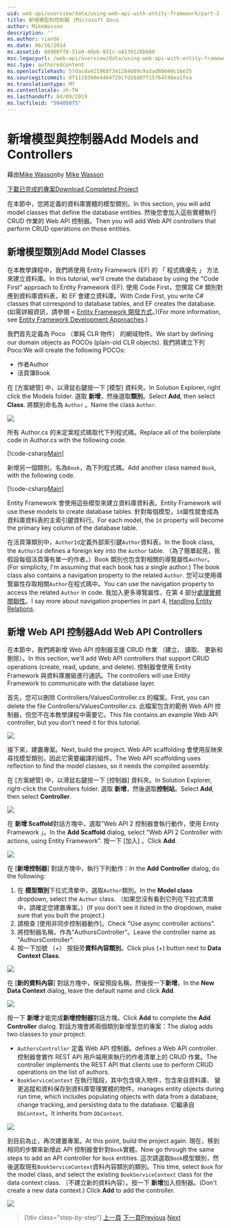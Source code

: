 ```yaml
---
uid: web-api/overview/data/using-web-api-with-entity-framework/part-2
title: 新增模型和控制器 |Microsoft Docs
author: MikeWasson
description: ''
ms.author: riande
ms.date: 06/16/2014
ms.assetid: 88908ff8-51a9-40eb-931c-a8139128b680
msc.legacyurl: /web-api/overview/data/using-web-api-with-entity-framework/part-2
msc.type: authoredcontent
ms.openlocfilehash: 57dacda421968f341284d89c9a3ad80040c16e25
ms.sourcegitcommit: 0f1119340e4464720cfd16d0ff15764746ea1fea
ms.translationtype: MT
ms.contentlocale: zh-TW
ms.lasthandoff: 04/09/2019
ms.locfileid: "59405075"
---
```

# <a name="add-models-and-controllers"></a><span data-ttu-id="15f51-102">新增模型與控制器</span><span class="sxs-lookup"><span data-stu-id="15f51-102">Add Models and Controllers</span></span>

<span data-ttu-id="15f51-103">藉由[Mike Wasson](https://github.com/MikeWasson)</span><span class="sxs-lookup"><span data-stu-id="15f51-103">by [Mike Wasson](https://github.com/MikeWasson)</span></span>

[<span data-ttu-id="15f51-104">下載已完成的專案</span><span class="sxs-lookup"><span data-stu-id="15f51-104">Download Completed Project</span></span>](https://github.com/MikeWasson/BookService)

<span data-ttu-id="15f51-105">在本節中，您將定義的資料庫實體的模型類別。</span><span class="sxs-lookup"><span data-stu-id="15f51-105">In this section, you will add model classes that define the database entities.</span></span> <span data-ttu-id="15f51-106">然後您會加入這些實體執行 CRUD 作業的 Web API 控制器。</span><span class="sxs-lookup"><span data-stu-id="15f51-106">Then you will add Web API controllers that perform CRUD operations on those entities.</span></span>

## <a name="add-model-classes"></a><span data-ttu-id="15f51-107">新增模型類別</span><span class="sxs-lookup"><span data-stu-id="15f51-107">Add Model Classes</span></span>

<span data-ttu-id="15f51-108">在本教學課程中，我們將使用 Entity Framework (EF) 的 「 程式碼優先 」 方法來建立資料庫。</span><span class="sxs-lookup"><span data-stu-id="15f51-108">In this tutorial, we'll create the database by using the "Code First" approach to Entity Framework (EF).</span></span> <span data-ttu-id="15f51-109">使用 Code First，您撰寫 C# 類別對應到資料庫資料表，和 EF 會建立資料庫。</span><span class="sxs-lookup"><span data-stu-id="15f51-109">With Code First, you write C# classes that correspond to database tables, and EF creates the database.</span></span> <span data-ttu-id="15f51-110">(如需詳細資訊，請參閱 < [Entity Framework 開發方式](https://msdn.microsoft.com/library/ms178359%28v=vs.110%29.aspx#dbfmfcf)。)</span><span class="sxs-lookup"><span data-stu-id="15f51-110">(For more information, see [Entity Framework Development Approaches](https://msdn.microsoft.com/library/ms178359%28v=vs.110%29.aspx#dbfmfcf).)</span></span>

<span data-ttu-id="15f51-111">我們首先定義為 Poco （單純 CLR 物件） 的網域物件。</span><span class="sxs-lookup"><span data-stu-id="15f51-111">We start by defining our domain objects as POCOs (plain-old CLR objects).</span></span> <span data-ttu-id="15f51-112">我們將建立下列 Poco:</span><span class="sxs-lookup"><span data-stu-id="15f51-112">We will create the following POCOs:</span></span>

- <span data-ttu-id="15f51-113">作者</span><span class="sxs-lookup"><span data-stu-id="15f51-113">Author</span></span>
- <span data-ttu-id="15f51-114">活頁簿</span><span class="sxs-lookup"><span data-stu-id="15f51-114">Book</span></span>

<span data-ttu-id="15f51-115">在 [方案總管] 中，以滑鼠右鍵按一下 [模型] 資料夾。</span><span class="sxs-lookup"><span data-stu-id="15f51-115">In Solution Explorer, right click the Models folder.</span></span> <span data-ttu-id="15f51-116">選取 **新增**，然後選取**類別**。</span><span class="sxs-lookup"><span data-stu-id="15f51-116">Select **Add**, then select **Class**.</span></span> <span data-ttu-id="15f51-117">將類別命名為 `Author` 。</span><span class="sxs-lookup"><span data-stu-id="15f51-117">Name the class `Author`.</span></span>

![](part-2/_static/image1.png)

<span data-ttu-id="15f51-118">所有 Author.cs 的未定案程式碼取代下列程式碼。</span><span class="sxs-lookup"><span data-stu-id="15f51-118">Replace all of the boilerplate code in Author.cs with the following code.</span></span>

[!code-csharp[Main](part-2/samples/sample1.cs)]

<span data-ttu-id="15f51-119">新增另一個類別，名為`Book`，為下列程式碼。</span><span class="sxs-lookup"><span data-stu-id="15f51-119">Add another class named `Book`, with the following code.</span></span>

[!code-csharp[Main](part-2/samples/sample2.cs)]

<span data-ttu-id="15f51-120">Entity Framework 會使用這些模型來建立資料庫資料表。</span><span class="sxs-lookup"><span data-stu-id="15f51-120">Entity Framework will use these models to create database tables.</span></span> <span data-ttu-id="15f51-121">針對每個模型，`Id`屬性就會成為資料庫資料表的主索引鍵資料行。</span><span class="sxs-lookup"><span data-stu-id="15f51-121">For each model, the `Id` property will become the primary key column of the database table.</span></span>

<span data-ttu-id="15f51-122">在活頁簿類別中，`AuthorId`定義外部索引鍵`Author`資料表。</span><span class="sxs-lookup"><span data-stu-id="15f51-122">In the Book class, the `AuthorId` defines a foreign key into the `Author` table.</span></span> <span data-ttu-id="15f51-123">（為了簡單起見，我假設每個活頁簿有單一的作者。）Book 類別也包含對相關的導覽屬性`Author`。</span><span class="sxs-lookup"><span data-stu-id="15f51-123">(For simplicity, I'm assuming that each book has a single author.) The book class also contains a navigation property to the related `Author`.</span></span> <span data-ttu-id="15f51-124">您可以使用導覽屬性存取相關`Author`在程式碼中。</span><span class="sxs-lookup"><span data-stu-id="15f51-124">You can use the navigation property to access the related `Author` in code.</span></span> <span data-ttu-id="15f51-125">我加入更多導覽屬性，在第 4 部分[處理實體關聯性](part-4.md)。</span><span class="sxs-lookup"><span data-stu-id="15f51-125">I say more about navigation properties in part 4, [Handling Entity Relations](part-4.md).</span></span>

## <a name="add-web-api-controllers"></a><span data-ttu-id="15f51-126">新增 Web API 控制器</span><span class="sxs-lookup"><span data-stu-id="15f51-126">Add Web API Controllers</span></span>

<span data-ttu-id="15f51-127">在本節中，我們將新增 Web API 控制器支援 CRUD 作業 （建立、 讀取、 更新和刪除）。</span><span class="sxs-lookup"><span data-stu-id="15f51-127">In this section, we'll add Web API controllers that support CRUD operations (create, read, update, and delete).</span></span> <span data-ttu-id="15f51-128">控制器會使用 Entity Framework 與資料庫層級進行通訊。</span><span class="sxs-lookup"><span data-stu-id="15f51-128">The controllers will use Entity Framework to communicate with the database layer.</span></span>

<span data-ttu-id="15f51-129">首先，您可以刪除 Controllers/ValuesController.cs 的檔案。</span><span class="sxs-lookup"><span data-stu-id="15f51-129">First, you can delete the file Controllers/ValuesController.cs.</span></span> <span data-ttu-id="15f51-130">此檔案包含的範例 Web API 控制器，但您不在本教學課程中需要它。</span><span class="sxs-lookup"><span data-stu-id="15f51-130">This file contains an example Web API controller, but you don't need it for this tutorial.</span></span>

![](part-2/_static/image2.png)

<span data-ttu-id="15f51-131">接下來，建置專案。</span><span class="sxs-lookup"><span data-stu-id="15f51-131">Next, build the project.</span></span> <span data-ttu-id="15f51-132">Web API scaffolding 會使用反映來尋找模型類別，因此它需要編譯的組件。</span><span class="sxs-lookup"><span data-stu-id="15f51-132">The Web API scaffolding uses reflection to find the model classes, so it needs the compiled assembly.</span></span>

<span data-ttu-id="15f51-133">在 [方案總管] 中，以滑鼠右鍵按一下 [控制器] 資料夾。</span><span class="sxs-lookup"><span data-stu-id="15f51-133">In Solution Explorer, right-click the Controllers folder.</span></span> <span data-ttu-id="15f51-134">選取 **新增**，然後選取**控制站**。</span><span class="sxs-lookup"><span data-stu-id="15f51-134">Select **Add**, then select **Controller**.</span></span>

![](part-2/_static/image3.png)

<span data-ttu-id="15f51-135">在 **新增 Scaffold**對話方塊中，選取"Web API 2 控制器會執行動作，使用 Entity Framework 」。</span><span class="sxs-lookup"><span data-stu-id="15f51-135">In the **Add Scaffold** dialog, select "Web API 2 Controller with actions, using Entity Framework".</span></span> <span data-ttu-id="15f51-136">按一下 [加入] 。</span><span class="sxs-lookup"><span data-stu-id="15f51-136">Click **Add**.</span></span>

![](part-2/_static/image4.png)

<span data-ttu-id="15f51-137">在 [**新增控制器**] 對話方塊中，執行下列動作：</span><span class="sxs-lookup"><span data-stu-id="15f51-137">In the **Add Controller** dialog, do the following:</span></span>

1. <span data-ttu-id="15f51-138">在 **模型類別**下拉式清單中，選取`Author`類別。</span><span class="sxs-lookup"><span data-stu-id="15f51-138">In the **Model class** dropdown, select the `Author` class.</span></span> <span data-ttu-id="15f51-139">（如果您沒有看到它列在下拉式清單中，請確定您建置專案。）</span><span class="sxs-lookup"><span data-stu-id="15f51-139">(If you don't see it listed in the dropdown, make sure that you built the project.)</span></span>
2. <span data-ttu-id="15f51-140">請檢查 [使用非同步控制器動作]。</span><span class="sxs-lookup"><span data-stu-id="15f51-140">Check "Use async controller actions".</span></span>
3. <span data-ttu-id="15f51-141">將控制器名稱，作為&quot;AuthorsController&quot;。</span><span class="sxs-lookup"><span data-stu-id="15f51-141">Leave the controller name as &quot;AuthorsController&quot;.</span></span>
4. <span data-ttu-id="15f51-142">按一下加號 （+） 按鈕旁**資料內容類別**。</span><span class="sxs-lookup"><span data-stu-id="15f51-142">Click plus (+) button next to **Data Context Class**.</span></span>

![](part-2/_static/image5.png)

<span data-ttu-id="15f51-143">在 [**新的資料內容**] 對話方塊中，保留預設名稱，然後按一下**新增**。</span><span class="sxs-lookup"><span data-stu-id="15f51-143">In the **New Data Context** dialog, leave the default name and click **Add**.</span></span>

![](part-2/_static/image6.png)

<span data-ttu-id="15f51-144">按一下 **新增**才能完成**新增控制器**對話方塊。</span><span class="sxs-lookup"><span data-stu-id="15f51-144">Click **Add** to complete the **Add Controller** dialog.</span></span> <span data-ttu-id="15f51-145">對話方塊會將兩個類別新增至您的專案：</span><span class="sxs-lookup"><span data-stu-id="15f51-145">The dialog adds two classes to your project:</span></span>

- `AuthorsController` <span data-ttu-id="15f51-146">定義 Web API 控制器。</span><span class="sxs-lookup"><span data-stu-id="15f51-146">defines a Web API controller.</span></span> <span data-ttu-id="15f51-147">控制器會實作 REST API 用戶端用來執行的作者清單上的 CRUD 作業。</span><span class="sxs-lookup"><span data-stu-id="15f51-147">The controller implements the REST API that clients use to perform CRUD operations on the list of authors.</span></span>
- `BookServiceContext` <span data-ttu-id="15f51-148">在執行階段，其中包含填入物件，包含來自資料庫、 變更追蹤和資料保存到資料庫管理實體的物件。</span><span class="sxs-lookup"><span data-stu-id="15f51-148">manages entity objects during run time, which includes populating objects with data from a database, change tracking, and persisting data to the database.</span></span> <span data-ttu-id="15f51-149">它繼承自`DbContext`。</span><span class="sxs-lookup"><span data-stu-id="15f51-149">It inherits from `DbContext`.</span></span>

![](part-2/_static/image7.png)

<span data-ttu-id="15f51-150">到目前為止，再次建置專案。</span><span class="sxs-lookup"><span data-stu-id="15f51-150">At this point, build the project again.</span></span> <span data-ttu-id="15f51-151">現在，移到相同的步驟來新增此 API 控制器會針對`Book`實體。</span><span class="sxs-lookup"><span data-stu-id="15f51-151">Now go through the same steps to add an API controller for `Book` entities.</span></span> <span data-ttu-id="15f51-152">這次請選取`Book`模型類別，然後選取現有`BookServiceContext`資料內容類別的類別。</span><span class="sxs-lookup"><span data-stu-id="15f51-152">This time, select `Book` for the model class, and select the existing `BookServiceContext` class for the data context class.</span></span> <span data-ttu-id="15f51-153">（不建立新的資料內容）。按一下 **新增**加入控制器。</span><span class="sxs-lookup"><span data-stu-id="15f51-153">(Don't create a new data context.) Click **Add** to add the controller.</span></span>

![](part-2/_static/image8.png)

> [!div class="step-by-step"]
> <span data-ttu-id="15f51-154">[上一頁](part-1.md)
> [下一頁](part-3.md)</span><span class="sxs-lookup"><span data-stu-id="15f51-154">[Previous](part-1.md)
[Next](part-3.md)</span></span>
